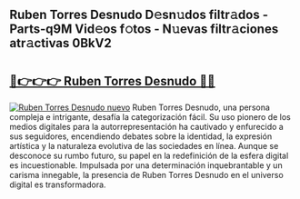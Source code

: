 ## Ruben Torres Desnudo D𝚎sn𝚞dos filtr𝚊dos - Parts-q9M Vid𝚎os f𝚘tos - N𝚞evas filtr𝚊ciones atr𝚊ctivas 0BkV2

# <h2><a href="http://mbbw5v.tromn.icu/?c=Ruben+Torres+Desnudo">🔗👉👉👉 Ruben Torres Desnudo 🔗🔗</a></h2>

[![Ruben Torres Desnudo nuevo](https://i.imgur.com/pEAQMta.gif)](http://mbbw5v.tromn.icu/?c=Ruben+Torres+Desnudo)
Ruben Torres Desnudo, una persona compleja e intrigante, desafía la categorización fácil. Su uso pionero de los medios digitales para la autorrepresentación ha cautivado y enfurecido a sus seguidores, encendiendo debates sobre la identidad, la expresión artística y la naturaleza evolutiva de las sociedades en línea. Aunque se desconoce su rumbo futuro, su papel en la redefinición de la esfera digital es incuestionable. Impulsada por una determinación inquebrantable y un carisma innegable, la presencia de Ruben Torres Desnudo en el universo digital es transformadora.
